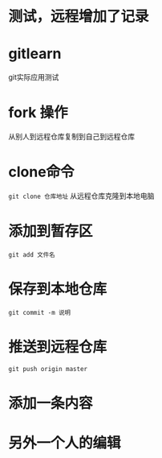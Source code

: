 # 测试，远程增加了记录

# gitlearn
git实际应用测试

# fork 操作
从别人到远程仓库复制到自己到远程仓库
# clone命令
```git clone 仓库地址```
从远程仓库克隆到本地电脑
# 添加到暂存区
```git add 文件名```
# 保存到本地仓库
```git commit -m 说明```
# 推送到远程仓库
```git push origin master```


# 添加一条内容
# 另外一个人的编辑
